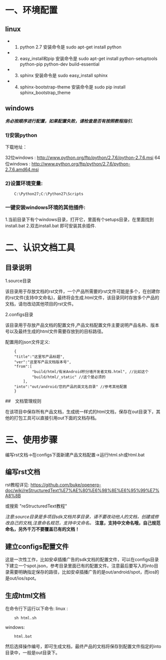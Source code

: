 
# 一、环境配置

## linux
* 1. python 2.7  安装命令是 sudo apt-get install python 
* 2. easy_install和pip   安装命令是 sudo apt-get install python-setuptools python-pip python-dev build-essential
* 3. sphinx  安装命令是 sudo easy_install sphinx
* 4. sphinx-bootstrap-theme 安装命令是 sudo pip install sphinx_bootstrap_theme

## windows

>
***务必按顺序进行配置，如果配置失败，请检查是否有按照教程指引.***

### 1)安装python

下载地址： 

32位windows : http://www.python.org/ftp/python/2.7.6/python-2.7.6.msi
64位windows : http://www.python.org/ftp/python/2.7.6/python-2.7.6.amd64.msi

### 2)设置环境变量:

```
    C:\Python27;C:\Python27\Scripts

```

###  一键安装windows环境的其他插件:
1.当前目录下有个windows目录，打开它，里面有个setups目录，在里面找到install.bat
2.双击install.bat 即可安装其余插件.

# 二、认识文档工具

## 目录说明

1.source目录

该目录用于存放文档的rst文件，一个产品所需要的rst文件可能是多个，在创建你的rst文件(支持中文命名)，最终将会生成.html文件，该目录同时存放多个产品的文档，请勿改动其他项目的rst文件。

2.configs目录

该目录用于存放产品文档的配置文件,产品文档配置文件主要说明产品名称、版本号以及最终生成的html文件需要存放到的目标路径。

配置用的json文件定义:

```
    {
    "title":"这里写产品标题",
    "ver":"这里写产品文档版本号",
    "from":[
            "build/html/有米Android积分墙开发者文档.html", //比如这个
            "build/html/_static" //这个是必须的
        ],
    "into":"out/android/您的产品的英文名目录" //参考其他配置
    }

```
##　文档管理规则

在该项目中保存所有产品文档，生成统一样式的html文档，保存在out目录下，其他的打包工具可以直接引用out下面的文档存档。


# 三、使用步骤

编写rst文档->在configs下面新建产品文档配置->运行html.sh或html.bat


## 编写rst文档

rst教程详见: https://github.com/buke/openerp-doc/wiki/reStructuredText%E7%AE%80%E6%98%8E%E6%95%99%E7%A8%8B

或搜索 "reStructuredText教程"

*注意:source目录是多项目sdk文档共享目录，请不要改动他人的文档，创建或修改自己的文档,注意命名规范，支持中文命名。*
**注意，支持中文命名哦，自己规范命名，另外千万不要覆盖已有的文档！**

## 建立configs配置文件

这是一次性工作，比如安卓插播广告的sdk文档的配置文件，可以在configs目录下建立一个spot.json，参考目录里面已有的配置文件。注意最后要写入的into目录需要明确指定保存的路径，比如安卓插播广告的是out/android/spot，而ios的是out/ios/spot。

## 生成html文档

在命令行下运行以下命令:
linux :
```
    sh html.sh
```
windows:
```
    html.bat
```

然后选择操作编号，即可生成文档，最终产品的文档将保存到配置文件指定的into目录中，一般是out目录下。
